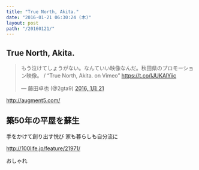 ```yaml
---
title: "True North, Akita."
date: "2016-01-21 06:30:24 (木)"
layout: post
path: "/20160121/"
---
```


## True North, Akita.

<blockquote class="twitter-tweet" lang="ja"><p lang="ja" dir="ltr">もう泣けてしょうがない。なんていい映像なんだ。秋田県のプロモーション映像。 / “True North, Akita. on Vimeo” <a href="https://t.co/IJUKAlYiic">https://t.co/IJUKAlYiic</a></p>&mdash; 藤田卓也 (@2gta9) <a href="https://twitter.com/2gta9/status/689985482399334400">2016, 1月 21</a></blockquote>

http://augment5.com/


## 築50年の平屋を蘇生

手をかけて創り出す悦び 家も暮らしも自分流に

http://100life.jp/feature/21971/

<a data-pin-do="embedPin" data-pin-width="large" data-pin-terse="true" href="https://www.pinterest.com/pin/426223552214999142/"></a>

おしゃれ
